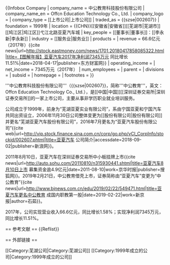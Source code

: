 {{Infobox Company 
| company_name     = 中公教育科技股份有限公司
| company_name_en  = Offcn Education Technology Co., Ltd.
| company_logo     = 
| company_type     = [[上市公司|上市公司]]
| traded_as        = {{szse|002607}}
| foundation       = 1999年
| location         = {{CHN}}[[安徽省|安徽省]][[芜湖市|芜湖市]][[鸠江区|鸠江区]]弋江北路亚夏汽车城
| key_people       = [[董事长|董事长]]：[[李永新|李永新]]
| industry         = [[服务业|服务业]]
| products         = 
| revenue          = 66.6亿元（2017年）<ref name=nb>{{cite news|url=http://stock.eastmoney.com/news/1701,20180417858085322.html|title=【图解年报】亚夏汽车2017年净利润7345万元 同比增长11.51%|date=2018-04-17|publisher=东方财富网}}</ref>
| operating_income = 
| net_income       = 7345万元（2017年）<ref name=nb/>
| num_employees    = 
| parent           = 
| divisions        = 
| subsid           = 
| homepage         = 
| footnotes        = 
}}

'''中公教育科技股份有限公司'''（{{szse|002607}}，简称'''中公教育'''，英文：Offcn Education Technology Co., Ltd.），是[[中国|中国]][[深圳证券交易所|深圳证券交易所]]的一家上市公司，主要从事非学历职业就业培训服务。

公司成立于1999年，前身为“芜湖亚夏实业有限公司”，系由宁国亚夏和宁国汽车共同出资设立，2006年11月30日公司整体变更为[[股份有限公司|股份有限公司]]并更名“芜湖亚夏汽车股份有限公司”，2016年7月更名为“亚夏汽车股份有限公司”<ref>{{cite web|url=http://vip.stock.finance.sina.com.cn/corp/go.php/vCI_CorpInfo/stockid/002607.phtml|title=亚夏汽车 公司简介|accessdate=2018-09-02|publisher=新浪网}}</ref>。

2011年8月10日，亚夏汽车在深圳证券交易所中小板挂牌上市<ref>{{cite news|url=http://auto.sohu.com/20110810/n315930441.shtml|title=亚夏汽车8月10日上市 募集资金逾4.9亿元|date=2011-08-10|work=京华时报|publisher=搜狐网}}</ref>。2019年2月21日，中公教育借壳上市，证券简称由“亚夏汽车”变更为“中公教育”<ref>{{cite news|url=http://www.bjnews.com.cn/edu/2019/02/22/549471.html|title=亚夏汽车更名中公教育 成国内职教第一股|date=2019-02-22|work=新京报|author=石茹}}</ref>。

2017年，公司实现营业收入66.6亿元，同比增长1.58%；实现净利润7345万元，同比增长11.51%<ref name=nb/>。

== 参考文献 ==
{{Reflist}}

== 外部链接 ==

[[Category:芜湖公司|Category:芜湖公司]]
[[Category:1999年成立的公司|Category:1999年成立的公司]]